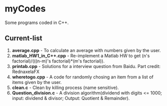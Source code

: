 # myCodes
Some programs coded in C++. 

## Current-list
1. **average.cpp**	- To calculate an average with numbers given by the user.
2. **matlab_HW1_in_C++.cpp**	- Re-implement a Matlab HW to get (n's factorial)/(((n-m)'s factorial)*(m's factorial)).
3. **printab.cpp**	- Solutions for a interview question from Baidu. Part credit: RednaxelaFX
4. **wheretogo.cpp**  - A code for randomly chosing an item from a list of items given by the user.
5. **clean.c**	- Clean by killing process (name sensitive).
6. **Question_division.c** - A division algorithm(dividend with digits <= 1000; input: dividend & divisor; Output: Quotient & Remainder). 
